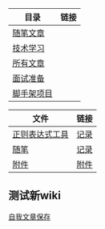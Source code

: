 | 目录                       | 链接 |
|----------------------------|------|
| [随笔文章](note_essay_doc) |      |
| [技术学习](tec_learn)      |      |
| [所有文章](all_doc)        |      |
| [面试准备](interview_doc)        |      |
| [脚手架项目](example_project)        |      |



| 文件                             | 链接              |
|----------------------------------|-------------------|
| [正则表达式工具](note_essay_reg) | [记录](work_note) |
| [随笔](note_essay)               | [记录](work_note) |
| [附件](doument_file)               | [附件](doument_file)   |




## 测试新wiki
[自我文章保存](page-slug)



